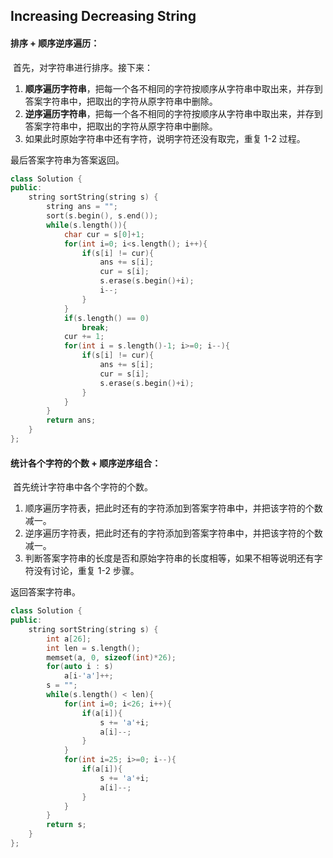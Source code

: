 ## Increasing Decreasing String

#### 排序 + 顺序逆序遍历：

​		首先，对字符串进行排序。接下来：

1. **顺序遍历字符串**，把每一个各不相同的字符按顺序从字符串中取出来，并存到答案字符串中，把取出的字符从原字符串中删除。
2. **逆序遍历字符串**，把每一个各不相同的字符按顺序从字符串中取出来，并存到答案字符串中，把取出的字符从原字符串中删除。
3. 如果此时原始字符串中还有字符，说明字符还没有取完，重复 1-2 过程。

最后答案字符串为答案返回。

```c++
class Solution {
public:
    string sortString(string s) {
        string ans = "";
        sort(s.begin(), s.end());
        while(s.length()){
            char cur = s[0]+1;
            for(int i=0; i<s.length(); i++){
                if(s[i] != cur){
                    ans += s[i];
                    cur = s[i];
                    s.erase(s.begin()+i);
                    i--;
                }
            }
            if(s.length() == 0)
                break;
            cur += 1;
            for(int i = s.length()-1; i>=0; i--){
                if(s[i] != cur){
                    ans += s[i];
                    cur = s[i];
                    s.erase(s.begin()+i);
                }
            }
        }
        return ans;
    }
};
```

#### 统计各个字符的个数 + 顺序逆序组合：

​		首先统计字符串中各个字符的个数。

1. 顺序遍历字符表，把此时还有的字符添加到答案字符串中，并把该字符的个数减一。
2. 逆序遍历字符表，把此时还有的字符添加到答案字符串中，并把该字符的个数减一。
3. 判断答案字符串的长度是否和原始字符串的长度相等，如果不相等说明还有字符没有讨论，重复 1-2 步骤。

返回答案字符串。

```c++
class Solution {
public:
    string sortString(string s) {
        int a[26];
        int len = s.length();
        memset(a, 0, sizeof(int)*26);
        for(auto i : s)
            a[i-'a']++;
        s = "";
        while(s.length() < len){
            for(int i=0; i<26; i++){
                if(a[i]){
                    s += 'a'+i;
                    a[i]--;
                }
            }
            for(int i=25; i>=0; i--){
                if(a[i]){
                    s += 'a'+i;
                    a[i]--;
                }
            }
        }
        return s;
    }
};
```

